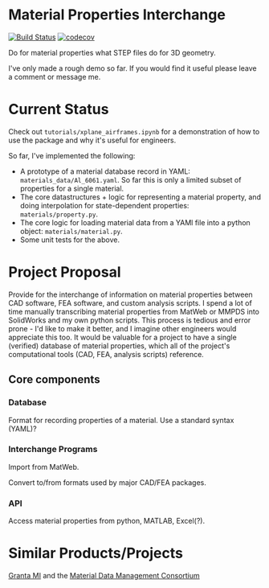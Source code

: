 Material Properties Interchange
===============================
[![Build Status](https://travis-ci.org/mvernacc/material-properties-interchange.svg?branch=master)](https://travis-ci.org/mvernacc/material-properties-interchange) [![codecov](https://codecov.io/gh/mvernacc/material-properties-interchange/branch/master/graph/badge.svg)](https://codecov.io/gh/mvernacc/material-properties-interchange)



Do for material properties what STEP files do for 3D geometry.

I've only made a rough demo so far. If you would find it useful please leave a comment or message me.

# Current Status
Check out `tutorials/xplane_airframes.ipynb` for a demonstration of how to use the package and why it's useful for engineers.

So far, I've implemented the following:
  -  A prototype of a material database record in YAML: `materials_data/Al_6061.yaml`. So far this is only a limited subset of properties for a single material.
  - The core datastructures + logic for representing a material property, and doing interpolation for state-dependent properties: `materials/property.py`.
  - The core logic for loading material data from a YAMl file into a python object: `materials/material.py`.
  -  Some unit tests for the above.

# Project Proposal

Provide for the interchange of information on material properties between CAD software, FEA software, and custom analysis scripts.
I spend a lot of time manually transcribing material properties from MatWeb or MMPDS into SolidWorks and my own python scripts.
This process is tedious and error prone -  I'd like to make it better, and I imagine other engineers would appreciate this too.
It would be valuable for a project to have a single (verified) database of material properties, which all of the project's computational tools (CAD, FEA, analysis scripts) reference.

## Core components

### Database
Format for recording properties of a material. Use a standard syntax (YAML)?

### Interchange Programs
Import from MatWeb.

Convert to/from formats used by major CAD/FEA packages.

### API
Access material properties from python, MATLAB, Excel(?).


# Similar Products/Projects

[Granta MI](https://www.grantadesign.com/products/mi/) and the [Material Data Management Consortium](http://www.grantadesign.com/download/pdf/mdmc_datasheet.pdf)
